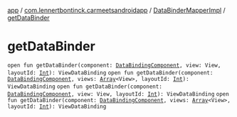 [app](../../index.md) / [com.lennertbontinck.carmeetsandroidapp](../index.md) / [DataBinderMapperImpl](index.md) / [getDataBinder](./get-data-binder.md)

# getDataBinder

`open fun getDataBinder(component: `[`DataBindingComponent`](../../android.databinding/-data-binding-component.md)`, view: View, layoutId: `[`Int`](https://kotlinlang.org/api/latest/jvm/stdlib/kotlin/-int/index.html)`): ViewDataBinding`
`open fun getDataBinder(component: `[`DataBindingComponent`](../../android.databinding/-data-binding-component.md)`, views: `[`Array`](https://kotlinlang.org/api/latest/jvm/stdlib/kotlin/-array/index.html)`<View>, layoutId: `[`Int`](https://kotlinlang.org/api/latest/jvm/stdlib/kotlin/-int/index.html)`): ViewDataBinding`
`open fun getDataBinder(component: `[`DataBindingComponent`](../../android.databinding/-data-binding-component.md)`, view: View, layoutId: `[`Int`](https://kotlinlang.org/api/latest/jvm/stdlib/kotlin/-int/index.html)`): ViewDataBinding`
`open fun getDataBinder(component: `[`DataBindingComponent`](../../android.databinding/-data-binding-component.md)`, views: `[`Array`](https://kotlinlang.org/api/latest/jvm/stdlib/kotlin/-array/index.html)`<View>, layoutId: `[`Int`](https://kotlinlang.org/api/latest/jvm/stdlib/kotlin/-int/index.html)`): ViewDataBinding`